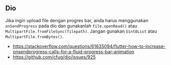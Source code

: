 ## Dio

Jika ingin upload file dengan progres bar, anda harus menggunakan `onSendProgress` pada dio dan gunakanlah `file.openRead()` atau `MultipartFile.fromFileSync(filepath)`. Jangan gunakan `Uint8List` atau `MultipartFile.fromBytes()`.

- https://stackoverflow.com/questions/61635094/flutter-how-to-increase-onsendprogress-calls-for-a-fluid-progress-bar-animation
- https://github.com/cfug/dio/issues/925